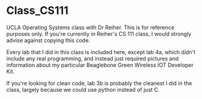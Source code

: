 # Class_CS111
UCLA Operating Systems class with Dr Reiher.
This is for reference purposes only. If you're currently in Reiher's CS 111 class, I would strongly advise against copying this code.

Every lab that I did in this class is included here, except lab 4a, which didn't include any real programming, and instead just required pictures and information about my particular Beaglebone Green Wireless IOT Developer Kit.

If you're looking for clean code, lab 3b is probably the cleanest I did in the class, largely because we could use python instead of just C.
